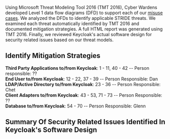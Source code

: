 Using Microsoft Threat Modeling Tool 2016 (TMT 2016), Cyber Wardens developed Level 1 data flow diagrams (DFD) to support each of our <a href="https://github.com/DanielLucier/CYBER8420-SemesterProject/tree/master/MisuseCases">misuse cases</a>. We analyzed the DFDs to identify applicable STRIDE threats. We examined each threat automatically identified by TMT 2016 and documented mitigation strategies. A full HTML report was generated using TMT 2016. Finally, we reviewed Keycloak's actual software design for security related issues based on our threat models.

Identify Mitigation Strategies
------------------------------

<strong>Third Party Applications to/from Keycloak</strong>: 1 - 11, 40 - 42 -- Person responsible: ??
<br /><strong>End User to/from Keycloak</strong>: 12 - 22, 37 - 39 -- Person Responsible: Dan
<br /><strong>LDAP/Active Directory to/from Keycloak</strong>: 23 - 36 -- Person Responsible: Chet
<br /><strong>Client Adapters to/from Keycloak</strong>: 43 - 53, 71 - 73 -- Person Responsible: ??
<br /><strong>Database to/from Keycloak</strong>: 54 - 70 -- Person Responsible: Glenn

Summary Of Security Related Issues Identified In Keycloak's Software Design
----------------------------------------------------------------------------
